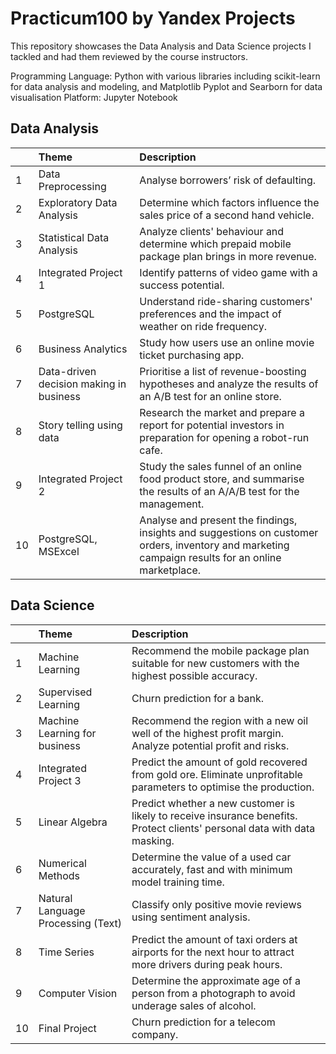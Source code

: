 # Practicum100 by Yandex Projects

This repository showcases the Data Analysis and Data Science projects I tackled and had them reviewed by the course instructors. 

Programming Language: Python with various libraries including scikit-learn for data analysis and modeling, and Matplotlib Pyplot and Searborn for data visualisation
Platform: Jupyter Notebook

## Data Analysis

| 		| Theme | Description | 
| :---------- | :---------- | :---------- | 
| 1 | Data Preprocessing | Analyse borrowers’ risk of defaulting. | 
| 2 | 	Exploratory Data Analysis	| 	Determine which factors influence the sales price of a second hand vehicle.	| 
| 3 | 	Statistical Data Analysis	| 	Analyze clients' behaviour and determine which prepaid mobile package plan brings in more revenue.	| 
| 	4	| 	Integrated Project 1	| 	Identify patterns of video game with a success potential.	| 
| 	5	| 	PostgreSQL	| 	Understand ride-sharing customers' preferences and the impact of weather on ride frequency.	| 
| 	6	| 	Business Analytics	| 	Study how users use an online movie ticket purchasing app.	| 
| 	7	| 	Data-driven decision making in business	| 	Prioritise a list of revenue-boosting hypotheses and analyze the results of an A/B test for an online store.	| 
| 	8	| 	Story telling using data	| 	Research the market and prepare a report for potential investors in preparation for opening a robot-run cafe.	| 
| 	9	| 	Integrated Project 2	| 	Study the sales funnel of an online food product store, and summarise the results of an A/A/B test for the management.	| 
| 	10	| 	PostgreSQL, MSExcel	| 	Analyse and present the findings, insights and suggestions on customer orders, inventory and marketing campaign results for an online marketplace. 	| 

## Data Science

| 		| 	Theme	| 	Description	| 
|:----------		|:----------		|:----------		| 
| 	1	| 	Machine Learning	| 	Recommend the mobile package plan suitable for new customers with the highest possible accuracy.	| 
| 	2	| 	Supervised Learning	| 	Churn prediction for a bank.	| 
| 	3	| 	Machine Learning for business	| 	Recommend the region with a new oil well of the highest profit margin. Analyze potential profit and risks.	| 
| 	4	| 	Integrated Project 3	| 	Predict the amount of gold recovered from gold ore. Eliminate unprofitable parameters to optimise the production.	| 
| 	5	| 	Linear Algebra	| 	Predict whether a new customer is likely to receive insurance benefits. Protect clients' personal data with data masking. 	| 
| 	6	| 	Numerical Methods	| 	Determine the value of a used car accurately, fast and with minimum model training time. 	| 
| 	7	| 	Natural Language Processing (Text)	| 	Classify only positive movie reviews using sentiment analysis. 	| 
| 	8	| 	Time Series	| 	Predict the amount of taxi orders at airports for the next hour to attract more drivers during peak hours.	| 
| 	9	| 	Computer Vision	| 	Determine the approximate age of a person from a photograph to avoid underage sales of alcohol.	| 
| 	10	| 	Final Project	| 	Churn prediction for a telecom company. 	| 

